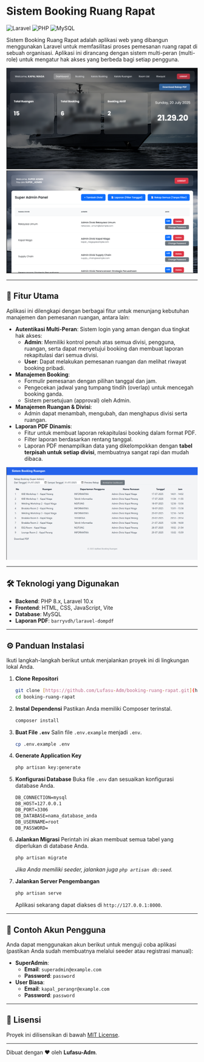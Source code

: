 # Sistem Booking Ruang Rapat

![Laravel](https://img.shields.io/badge/Laravel-FF2D20?style=for-the-badge&logo=laravel&logoColor=white)
![PHP](https://img.shields.io/badge/PHP-777BB4?style=for-the-badge&logo=php&logoColor=white)
![MySQL](https://img.shields.io/badge/MySQL-4479A1?style=for-the-badge&logo=mysql&logoColor=white)

Sistem Booking Ruang Rapat adalah aplikasi web yang dibangun menggunakan Laravel untuk memfasilitasi proses pemesanan ruang rapat di sebuah organisasi. Aplikasi ini dirancang dengan sistem multi-peran (multi-role) untuk mengatur hak akses yang berbeda bagi setiap pengguna.

![Tampilan Dashboard Admin](https://github.com/Lufasu-Adm/booking-ruang-rapat/blob/main/UI/Admin.png)
![Tampilan Dashboard Super Admin](https://github.com/Lufasu-Adm/booking-ruang-rapat/blob/main/UI/superadmin.png)

---

## 🚀 Fitur Utama

Aplikasi ini dilengkapi dengan berbagai fitur untuk menunjang kebutuhan manajemen dan pemesanan ruangan, antara lain:

* **Autentikasi Multi-Peran**: Sistem login yang aman dengan dua tingkat hak akses:
    * **Admin**: Memiliki kontrol penuh atas semua divisi, pengguna, ruangan, serta dapat menyetujui booking dan membuat laporan rekapitulasi dari semua divisi.
    * **User**: Dapat melakukan pemesanan ruangan dan melihat riwayat booking pribadi.
* **Manajemen Booking**:
    * Formulir pemesanan dengan pilihan tanggal dan jam.
    * Pengecekan jadwal yang tumpang tindih (overlap) untuk mencegah booking ganda.
    * Sistem persetujuan (approval) oleh Admin.
* **Manajemen Ruangan & Divisi**:
    * Admin dapat menambah, mengubah, dan menghapus divisi serta ruangan.
* **Laporan PDF Dinamis**:
    * Fitur untuk membuat laporan rekapitulasi booking dalam format PDF.
    * Filter laporan berdasarkan rentang tanggal.
    * Laporan PDF menampilkan data yang dikelompokkan dengan **tabel terpisah untuk setiap divisi**, membuatnya sangat rapi dan mudah dibaca.

![Tampilan Halaman Filter](https://github.com/Lufasu-Adm/booking-ruang-rapat/blob/main/UI/Filter.png)

---

## 🛠️ Teknologi yang Digunakan

* **Backend**: PHP 8.x, Laravel 10.x
* **Frontend**: HTML, CSS, JavaScript, Vite
* **Database**: MySQL
* **Laporan PDF**: `barryvdh/laravel-dompdf`

---

## ⚙️ Panduan Instalasi

Ikuti langkah-langkah berikut untuk menjalankan proyek ini di lingkungan lokal Anda.

1.  **Clone Repositori**
    ```bash
    git clone [https://github.com/Lufasu-Adm/booking-ruang-rapat.git](https://github.com/Lufasu-Adm/booking-ruang-rapat.git)
    cd booking-ruang-rapat
    ```

2.  **Instal Dependensi**
    Pastikan Anda memiliki Composer terinstal.
    ```bash
    composer install
    ```

3.  **Buat File `.env`**
    Salin file `.env.example` menjadi `.env`.
    ```bash
    cp .env.example .env
    ```

4.  **Generate Application Key**
    ```bash
    php artisan key:generate
    ```

5.  **Konfigurasi Database**
    Buka file `.env` dan sesuaikan konfigurasi database Anda.
    ```env
    DB_CONNECTION=mysql
    DB_HOST=127.0.0.1
    DB_PORT=3306
    DB_DATABASE=nama_database_anda
    DB_USERNAME=root
    DB_PASSWORD=
    ```

6.  **Jalankan Migrasi**
    Perintah ini akan membuat semua tabel yang diperlukan di database Anda.
    ```bash
    php artisan migrate
    ```
    *Jika Anda memiliki seeder, jalankan juga `php artisan db:seed`.*

7.  **Jalankan Server Pengembangan**
    ```bash
    php artisan serve
    ```
    Aplikasi sekarang dapat diakses di `http://127.0.0.1:8000`.

---

## 👤 Contoh Akun Pengguna

Anda dapat menggunakan akun berikut untuk menguji coba aplikasi (pastikan Anda sudah membuatnya melalui seeder atau registrasi manual):

* **SuperAdmin**:
    * **Email**: `superadmin@example.com`
    * **Password**: `password`
* **User Biasa**:
    * **Email**: `kapal_perangr@example.com`
    * **Password**: `password`

---

## 📄 Lisensi

Proyek ini dilisensikan di bawah [MIT License](LICENSE.md).

---

Dibuat dengan ❤️ oleh **Lufasu-Adm**.
